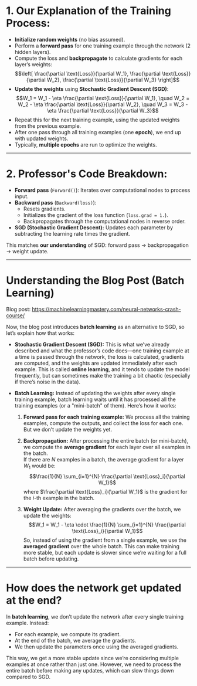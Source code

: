 # 1. **Our Explanation of the Training Process**:
- **Initialize random weights** (no bias assumed).
- Perform a **forward pass** for one training example through the network (2 hidden layers).
- Compute the loss and **backpropagate** to calculate gradients for each layer’s weights:  
  $$\left[ \frac{\partial \text{Loss}}{\partial W_1}, \frac{\partial \text{Loss}}{\partial W_2}, \frac{\partial \text{Loss}}{\partial W_3} \right]$$
- **Update the weights** using **Stochastic Gradient Descent (SGD)**:  
  $$W_1 = W_1 - \eta \frac{\partial \text{Loss}}{\partial W_1}, \quad W_2 = W_2 - \eta \frac{\partial \text{Loss}}{\partial W_2}, \quad W_3 = W_3 - \eta \frac{\partial \text{Loss}}{\partial W_3}$$
- Repeat this for the next training example, using the updated weights from the previous example.
- After one pass through all training examples (one **epoch**), we end up with updated weights.
- Typically, **multiple epochs** are run to optimize the weights.

---

# 2. **Professor's Code Breakdown**:
- **Forward pass** (`Forward()`): Iterates over computational nodes to process input.
- **Backward pass** (`Backward(loss)`):
  - Resets gradients.
  - Initializes the gradient of the loss function (`loss.grad = 1.`).
  - Backpropagates through the computational nodes in reverse order.
- **SGD (Stochastic Gradient Descent):** Updates each parameter by subtracting the learning rate times the gradient.

This matches **our understanding** of SGD: forward pass → backpropagation → weight update.

---

# **Understanding the Blog Post (Batch Learning)**

Blog post: https://machinelearningmastery.com/neural-networks-crash-course/

Now, the blog post introduces **batch learning** as an alternative to SGD, so let’s explain how that works:

- **Stochastic Gradient Descent (SGD):**
   This is what we’ve already described and what the professor’s code does—one training example at a time is passed through the network, the loss is calculated, gradients are computed, and the weights are updated immediately after each example. This is called **online learning**, and it tends to update the model frequently, but can sometimes make the training a bit chaotic (especially if there’s noise in the data).

- **Batch Learning:**
   Instead of updating the weights after every single training example, batch learning waits until it has processed all the training examples (or a "mini-batch" of them). Here’s how it works:

   1. **Forward pass for each training example:** 
      We process all the training examples, compute the outputs, and collect the loss for each one. But we don’t update the weights yet.

   2. **Backpropagation:** 
      After processing the entire batch (or mini-batch), we compute the **average gradient** for each layer over all examples in the batch.  
      If there are $N$ examples in a batch, the average gradient for a layer $W_1$ would be:  
      $$\frac{1}{N} \sum_{i=1}^{N} \frac{\partial \text{Loss}_i}{\partial W_1}$$
      where $\frac{\partial \text{Loss}_i}{\partial W_1}$ is the gradient for the $i$-th example in the batch.

   3. **Weight Update:**
      After averaging the gradients over the batch, we update the weights:  
      $$W_1 = W_1 - \eta \cdot \frac{1}{N} \sum_{i=1}^{N} \frac{\partial \text{Loss}_i}{\partial W_1}$$
      So, instead of using the gradient from a single example, we use the **averaged gradient** over the whole batch. This can make training more stable, but each update is slower since we’re waiting for a full batch before updating.

---

# **How does the network get updated at the end?** 
In **batch learning**, we don’t update the network after every single training example. Instead:
   - For each example, we compute its gradient.
   - At the end of the batch, we average the gradients.
   - We then update the parameters once using the averaged gradients.

This way, we get a more stable update since we’re considering multiple examples at once rather than just one. However, we need to process the entire batch before making any updates, which can slow things down compared to SGD.

